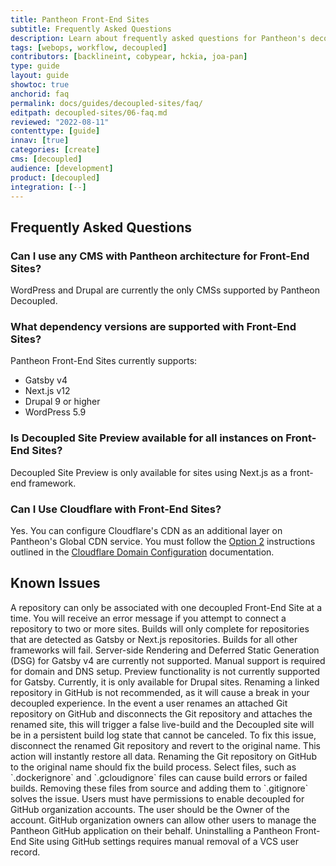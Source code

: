 ```yaml
---
title: Pantheon Front-End Sites
subtitle: Frequently Asked Questions
description: Learn about frequently asked questions for Pantheon's decoupled architecture using Front-End Sites.
tags: [webops, workflow, decoupled]
contributors: [backlineint, cobypear, hckia, joa-pan]
type: guide
layout: guide
showtoc: true
anchorid: faq
permalink: docs/guides/decoupled-sites/faq/
editpath: decoupled-sites/06-faq.md
reviewed: "2022-08-11"
contenttype: [guide]
innav: [true]
categories: [create]
cms: [decoupled]
audience: [development]
product: [decoupled]
integration: [--]
---
```



## Frequently Asked Questions

### Can I use any CMS with Pantheon architecture for Front-End Sites?

WordPress and Drupal are currently the only CMSs supported by Pantheon Decoupled.


### What dependency versions are supported with Front-End Sites?

Pantheon Front-End Sites currently supports:

* Gatsby v4
* Next.js v12
* Drupal 9 or higher
* WordPress 5.9


### Is Decoupled Site Preview available for all instances on Front-End Sites?

Decoupled Site Preview is only available for sites using Next.js as a front-end framework.

### Can I Use Cloudflare with Front-End Sites?

Yes. You can configure Cloudflare's CDN as an additional layer on Pantheon's Global CDN service. You must follow the [Option 2](/cloudflare#option-2-use-cloudflares-cdn-stacked-on-top-of-pantheons-global-cdn) instructions outlined in the [Cloudflare Domain Configuration](/cloudflare) documentation.

## Known Issues

<Accordion title="A repository can only be associated with one Front-End Site" id="repo-site" icon="info-sign">
A repository can only be associated with one decoupled Front-End Site at a time. You will receive an error message if you attempt to connect a repository to two or more sites.
</Accordion>

<Accordion title="Builds are only available for Gatsby and Next.js " id="terms-decoupled" icon="info-sign">
Builds will only complete for repositories that are detected as Gatsby or Next.js repositories. Builds for all other frameworks will fail.
</Accordion>

<Accordion title="Gatsby does not support SSR and DSG" id="ssr-gatsby" icon="info-sign">
Server-side Rendering and Deferred Static Generation (DSG) for Gatsby v4 are currently not supported.
</Accordion>

<Accordion title="Manual support is required" id="support-manual" icon="info-sign">
Manual support is required for domain and DNS setup.
</Accordion>

<Accordion title="Preview functionality is not supported for Gatsby" id="preview" icon="info-sign">
Preview functionality is not currently supported for Gatsby. Currently, it is only available for Drupal sites.
</Accordion>

<Accordion title="Renaming a linked repository in GitHub will cause a break in your decoupled experience." id="rename-repo" icon="info-sign">
Renaming a linked repository in GitHub is not recommended, as it will cause a break in your decoupled experience. In the event a user renames an attached Git repository on GitHub and disconnects the Git repository and attaches the renamed site, this will trigger a false live-build and the Decoupled site will be in a persistent build log state that cannot be canceled. To fix this issue, disconnect the renamed Git repository and revert to the original name. This action will instantly restore all data. Renaming the Git repository on GitHub to the original name should fix the build process.
</Accordion>

<Accordion title="Select files can cause build errors" id="remove-files" icon="info-sign">
Select files, such as `.dockerignore` and `.gcloudignore` files can cause build errors or failed builds. Removing these files from source and adding them to `.gitignore` solves the issue.
</Accordion>

<Accordion title="Users must have permissions to enable decoupled for GitHub organization accounts." id="github-organization" icon="info-sign">
Users must have permissions to enable decoupled for GitHub organization accounts. The user should be the Owner of the account. GitHub organization owners can allow other users to manage the Pantheon GitHub application on their behalf.
</Accordion>

<Accordion title="You must remove a VCS user record to uninstall a Front-End Site" id="uninstalling" icon="info-sign">
Uninstalling a Pantheon Front-End Site using GitHub settings requires manual removal of a VCS user record.
</Accordion>
